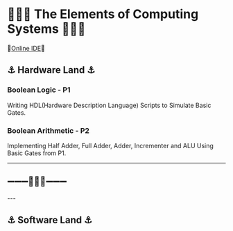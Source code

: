# 🚀🚀🚀 The Elements of Computing Systems 🚀🚀🚀


🔗[Online IDE](https://nand2tetris.github.io/web-ide/chip/)🔗

## ⚓ Hardware Land ⚓

 ### Boolean Logic - P1
 <p>Writing HDL(Hardware Description Language) Scripts to Simulate Basic Gates.</p>

 ### Boolean Arithmetic - P2
 <p>Implementing Half Adder, Full Adder, Adder, Incrementer and ALU Using Basic Gates from P1.</p>

---
<h2 style='text-align=center'>➖➖➖🚩🚩🚩➖➖➖</h2>
---

## ⚓ Software Land ⚓